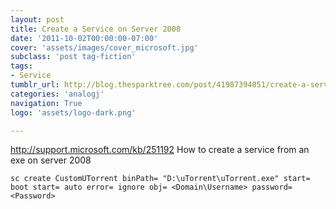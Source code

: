 ```yaml
---
layout: post
title: Create a Service on Server 2008
date: '2011-10-02T00:00:00-07:00'
cover: 'assets/images/cover_microsoft.jpg'
subclass: 'post tag-fiction'
tags:
- Service
tumblr_url: http://blog.thesparktree.com/post/41987394051/create-a-service-on-server-2008
categories: 'analogj'
navigation: True
logo: 'assets/logo-dark.png'

---
```

http://support.microsoft.com/kb/251192
How to create a service from an exe on server 2008

`sc create CustomUTorrent binPath= "D:\uTorrent\uTorrent.exe" start= boot start= auto error= ignore obj= <Domain\Username> password= <Password>`
